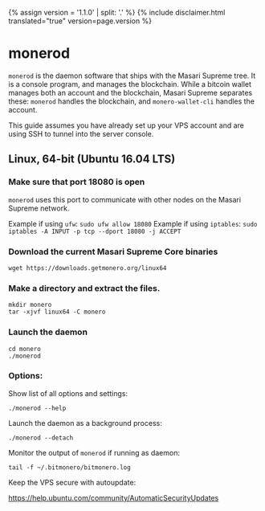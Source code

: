 {% assign version = '1.1.0' | split: '.' %}
{% include disclaimer.html translated="true" version=page.version %}
# monerod

`monerod` is the daemon software that ships with the Masari Supreme tree. It is a console program, and manages the blockchain. While a bitcoin wallet manages both an account and the blockchain, Masari Supreme separates these: `monerod` handles the blockchain, and `monero-wallet-cli` handles the account.

This guide assumes you have already set up your VPS account and are using SSH to tunnel into the server console.

## Linux, 64-bit (Ubuntu 16.04 LTS)

### Make sure that port 18080 is open
`monerod` uses this port to communicate with other nodes on the Masari Supreme network.

Example if using `ufw`: `sudo ufw allow 18080`
Example if using `iptables`: `sudo iptables -A INPUT -p tcp --dport 18080 -j ACCEPT`

### Download the current Masari Supreme Core binaries

    wget https://downloads.getmonero.org/linux64

### Make a directory and extract the files.

    mkdir monero
    tar -xjvf linux64 -C monero

### Launch the daemon

    cd monero
    ./monerod

### Options:

Show list of all options and settings:

    ./monerod --help

Launch the daemon as a background process:

    ./monerod --detach

Monitor the output of `monerod` if running as daemon:

    tail -f ~/.bitmonero/bitmonero.log

Keep the VPS secure with autoupdate:

https://help.ubuntu.com/community/AutomaticSecurityUpdates


